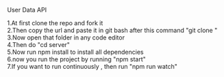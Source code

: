 User Data API<br/>

1.At first clone the repo and fork it <br/>
2.Then copy the url and paste it in git bash after this command "git clone "<br/>
3.Now open that folder in any code editor<br/>
4.Then do "cd server"<br/>
5.Now run npm install to install all dependencies<br/>
6.now you run the project by running "npm start" <br/>
7.If you want to run continuously , then run "npm run watch"<br/>
